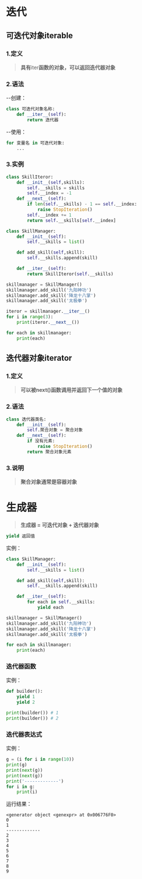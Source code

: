 ﻿

# 迭代

## 可迭代对象iterable

### 1.定义

> **具有**iter**函数的对象，可以返回迭代器对象**

### 2.语法

\--创建：

```python
class 可迭代对象名称:
    def __iter__(self):
        return 迭代器
```

\--使用：

```python
for 变量名 in 可迭代对象:
    ...
```

### 3.实例

```python
class SkillIteror:
    def __init__(self,skills):
        self.__skills = skills
        self.__index = -1
    def __next__(self):
        if len(self.__skills) - 1 == self.__index:
            raise StopIteration()
        self.__index += 1
        return self.__skills[self.__index]

class SkillManager:
    def __init__(self):
        self.__skills = list()

    def add_skill(self,skill):
        self.__skills.append(skill)

    def __iter__(self):
        return SkillIteror(self.__skills)

skillmanager = SkillManager()
skillmanager.add_skill('九阳神功')
skillmanager.add_skill('降龙十八掌')
skillmanager.add_skill('太极拳')

iteror = skillmanager.__iter__()
for i in range(3):
    print(iteror.__next__())

for each in skillmanager:
    print(each)
```

## 迭代器对象iterator

### 1.定义

> **可以被next()函数调用并返回下一个值的对象**

### 2.语法

```python
class 迭代器类名:
    def __init__(self):
        self.聚合对象 = 聚合对象
    def __next__(self):
        if 没有元素:
            raise StopIteration()
        return 聚合对象元素
```

### 3.说明

> **聚合对象通常是容器对象**

# 生成器

> **生成器 = 可迭代对象 + 迭代器对象**

```python
yield 返回值
```

实例：

```python
class SkillManager:
    def __init__(self):
        self.__skills = list()

    def add_skill(self,skill):
        self.__skills.append(skill)

    def __iter__(self):
        for each in self.__skills:
            yield each

skillmanager = SkillManager()
skillmanager.add_skill('九阳神功')
skillmanager.add_skill('降龙十八掌')
skillmanager.add_skill('太极拳')

for each in skillmanager:
    print(each)
```

### 迭代器函数

实例：

```python
def builder():
    yield 1
    yield 2

print(builder()) # 1
print(builder()) # 2
```

### 迭代器表达式

实例：

```python
g = (i for i in range(10))
print(g)
print(next(g))
print(next(g))
print('-------------')
for i in g:
    print(i)
```

运行结果：

    <generator object <genexpr> at 0x006776F0>
    0
    1
    -------------
    2
    3
    4
    5
    6
    7
    8
    9
